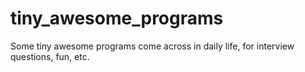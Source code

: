 # tiny_awesome_programs
Some tiny awesome programs come across in daily life, for interview questions, fun, etc.
